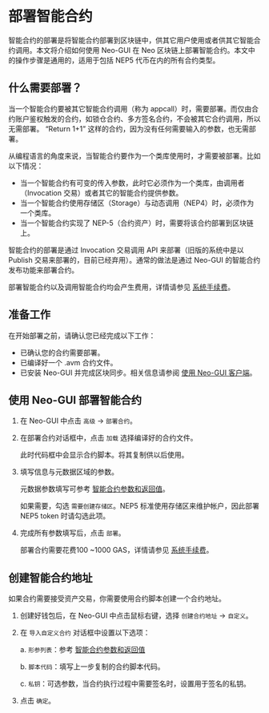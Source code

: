 # 部署智能合约

智能合约的部署是将智能合约部署到区块链中，供其它用户使用或者供其它智能合约调用。本文将介绍如何使用 Neo-GUI 在 Neo 区块链上部署智能合约。本文中的操作步骤是通用的，适用于包括 NEP5 代币在内的所有合约类型。

## 什么需要部署？

当一个智能合约要被其它智能合约调用（称为 appcall）时，需要部署。而仅由合约账户鉴权触发的合约，如锁仓合约、多方签名合约，不会被其它合约调用，所以无需部署。 “Return 1+1” 这样的合约，因为没有任何需要输入的参数，也无需部署。 

从编程语言的角度来说，当智能合约要作为一个类库使用时，才需要被部署。比如以下情况：

- 当一个智能合约有可变的传入参数，此时它必须作为一个类库，由调用者（Invocation 交易）或者其它的智能合约提供参数。
- 当一个智能合约使用存储区（Storage）与动态调用（NEP4）时，必须作为一个类库。
- 当一个智能合约实现了 NEP-5（合约资产）时，需要将该合约部署到区块链上。

智能合约的部署是通过 Invocation 交易调用 API 来部署（旧版的系统中是以 Publish 交易来部署的，目前已经弃用）。通常的做法是通过 Neo-GUI 的智能合约发布功能来部署合约。

部署智能合约以及调用智能合约均会产生费用，详情请参见 [系统手续费](../fees.md)。

## 准备工作
在开始部署之前，请确认您已经完成以下工作：

- 已确认您的合约需要部署。
- 已编译好一个 .avm 合约文件。
- 已安装 Neo-GUI 并完成区块同步。相关信息请参阅 [使用 Neo-GUI 客户端](../../node/gui/install.md)。

## 使用 Neo-GUI 部署智能合约

1. 在 Neo-GUI 中点击 `高级` -> `部署合约`。

2. 在部署合约对话框中，点击 `加载` 选择编译好的合约文件。

   此时代码框中会显示合约脚本。将其复制供以后使用。

3. 填写信息与元数据区域的参数。

   元数据参数填写可参考 [智能合约参数和返回值](Parameter.md)。

   如果需要，勾选 `需要创建存储区`。NEP5 标准使用存储区来维护帐户，因此部署 NEP5 token 时请勾选此项。

4. 完成所有参数填写后，点击 `部署`。

   部署合约需要花费100 ~1000 GAS，详情请参见 [系统手续费](../fees.md)。

## 创建智能合约地址   

如果合约需要接受资产交易，你需要使用合约脚本创建一个合约地址。

1. 创建好钱包后，在 Neo-GUI 中点击鼠标右键，选择 `创建合约地址` -> `自定义`。
2. 在 `导入自定义合约` 对话框中设置以下选项：
  
   a. `形参列表`：参考 [智能合约参数和返回值](Parameter.md)
   
   b. `脚本代码`：填写上一步复制的合约脚本代码。
   
   c. `私钥`：可选参数，当合约执行过程中需要签名时，设置用于签名的私钥。
   
3. 点击 `确定`。

